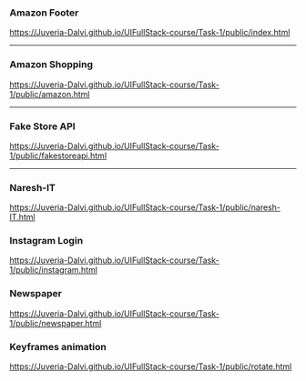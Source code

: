 ### Amazon Footer
https://Juveria-Dalvi.github.io/UIFullStack-course/Task-1/public/index.html
<hr>

### Amazon Shopping
https://Juveria-Dalvi.github.io/UIFullStack-course/Task-1/public/amazon.html
<hr>

### Fake Store API

https://Juveria-Dalvi.github.io/UIFullStack-course/Task-1/public/fakestoreapi.html
<hr>

### Naresh-IT
https://Juveria-Dalvi.github.io/UIFullStack-course/Task-1/public/naresh-IT.html

### Instagram Login
https://Juveria-Dalvi.github.io/UIFullStack-course/Task-1/public/instagram.html

### Newspaper
https://Juveria-Dalvi.github.io/UIFullStack-course/Task-1/public/newspaper.html

### Keyframes animation
https://Juveria-Dalvi.github.io/UIFullStack-course/Task-1/public/rotate.html

